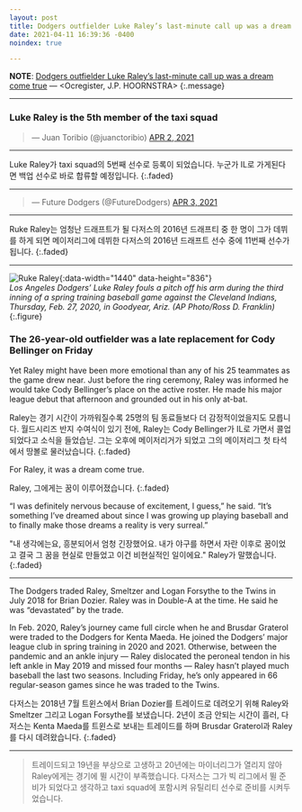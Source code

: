 ```yaml
---
layout: post
title: Dodgers outfielder Luke Raley’s last-minute call up was a dream come true
date: 2021-04-11 16:39:36 -0400
noindex: true

---
```


**NOTE**: [Dodgers outfielder Luke Raley’s last-minute call up was a dream come true](https://www.ocregister.com/2021/04/10/dodgers-outfielder-luke-raleys-last-minute-call-up-was-a-dream-come-true/) &mdash; <Ocregister, J.P. HOORNSTRA>
{:.message}

---

### Luke Raley is the 5th member of the taxi squad
<script async src="//platform.twitter.com/widgets.js" charset="utf-8"></script>
<blockquote class="twitter-tweet" data-lang="en">
  &mdash; Juan Toribio (@juanctoribio)
  <a href="https://twitter.com/juanctoribio/status/1377674565204078593">APR 2, 2021</a>
</blockquote>

---

Luke Raley가 taxi squad의 5번째 선수로 등록이 되었습니다. 누군가 IL로 가게된다면 백업 선수로 바로 합류할 예정입니다.
{:.faded}

---

<script async src="//platform.twitter.com/widgets.js" charset="utf-8"></script>
<blockquote class="twitter-tweet" data-lang="en">
  &mdash; Future Dodgers (@FutureDodgers)
  <a href="https://twitter.com/FutureDodgers/status/1378192854942646272">APR 3, 2021</a>
</blockquote>

---

Ruke Raley는 엄청난 드래프트가 될 다저스의 2016년 드래프티 중 한 명이 그가 데뷔를 하게 되면 메이저리그에 데뷔한 다저스의 2016년 드래프트 선수 중에 11번째 선수가 됩니다.
{:.faded}

---

![Ruke Raley](https://www.ocregister.com/wp-content/uploads/2021/04/Dodgers-Indians-Spring-Baseball-1-1-1.jpg?w=863){:data-width="1440" data-height="836"}   
*Los Angeles Dodgers’ Luke Raley fouls a pitch off his arm during the third inning of a spring training baseball game against the Cleveland Indians, Thursday, Feb. 27, 2020, in Goodyear, Ariz. (AP Photo/Ross D. Franklin)*
{:.figure}

### The 26-year-old outfielder was a late replacement for Cody Bellinger on Friday
Yet Raley might have been more emotional than any of his 25 teammates as the game drew near. Just before the ring ceremony, Raley was informed he would take Cody Bellinger’s place on the active roster. He made his major league debut that afternoon and grounded out in his only at-bat.

Raley는 경기 시간이 가까워질수록 25명의 팀 동료들보다 더 감정적이었을지도 모릅니다. 월드시리즈 반지 수여식이 있기 전에, Raley는 Cody Bellinger가 IL로 가면서 콜업되었다고 소식을 들었습닏. 그는 오후에 메이저리거가 되었고 그의 메이저리그 첫 타석에서 땅볼로 물러났습니다.
{:.faded}

For Raley, it was a dream come true.

Raley, 그에게는 꿈이 이루어졌습니다.
{:.faded}

“I was definitely nervous because of excitement, I guess,” he said. “It’s something I’ve dreamed about since I was growing up playing baseball and to finally make those dreams a reality is very surreal.”

"내 생각에는요, 흥분되어서 엄청 긴장했어요. 내가 야구를 하면서 자란 이후로 꿈이었고 결국 그 꿈을 현실로 만들었고 이건 비현실적인 일이에요." Raley가 말했습니다.
{:.faded}

---

The Dodgers traded Raley, Smeltzer and Logan Forsythe to the Twins in July 2018 for Brian Dozier. Raley was in Double-A at the time. He said he was “devastated” by the trade.

In Feb. 2020, Raley’s journey came full circle when he and Brusdar Graterol were traded to the Dodgers for Kenta Maeda. He joined the Dodgers’ major league club in spring training in 2020 and 2021. Otherwise, between the pandemic and an ankle injury ― Raley dislocated the peroneal tendon in his left ankle in May 2019 and missed four months ― Raley hasn’t played much baseball the last two seasons. Including Friday, he’s only appeared in 66 regular-season games since he was traded to the Twins.

다저스는 2018년 7월 트윈스에서 Brian Dozier를 트레이드로 데려오기 위해 Raley와 Smeltzer 그리고 Logan Forsythe를 보냈습니다. 2년이 조금 안되는 시간이 흘러, 다저스는 Kenta Maeda를 트윈스로 보내는 트레이드를 하며 Brusdar Graterol과 Raley를 다시 데려왔습니다.
{:.faded}

---

> 트레이드되고 19년을 부상으로 고생하고 20년에는 마이너리그가 열리지 않아 Raley에게는 경기에 뛸 시간이 부족했습니다. 다저스는 그가 빅 리그에서 뛸 준비가 되었다고 생각하고 taxi squad에 포함시켜 유틸리티 선수로 준비를 시켜두었습니다.
